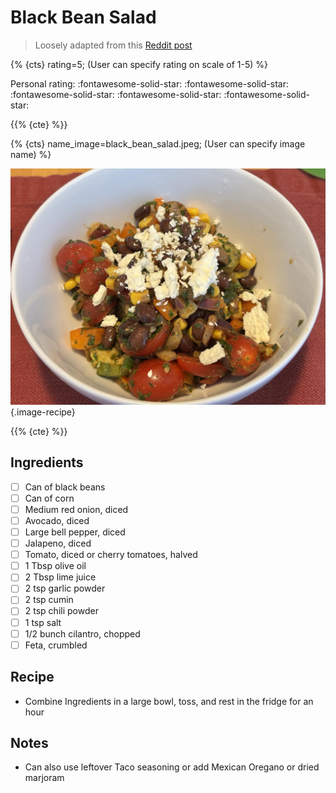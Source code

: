 # Black Bean Salad

> Loosely adapted from this [Reddit post](https://www.reddit.com/r/mediterraneandiet/comments/1ch77s2/black_bean_salad)

{% {cts} rating=5; (User can specify rating on scale of 1-5) %}

Personal rating: :fontawesome-solid-star: :fontawesome-solid-star: :fontawesome-solid-star: :fontawesome-solid-star: :fontawesome-solid-star:

{{% {cte} %}}

{% {cts} name_image=black_bean_salad.jpeg; (User can specify image name) %}

![black_bean_salad.jpeg](./black_bean_salad.jpeg){.image-recipe}

{{% {cte} %}}

## Ingredients

- [ ] Can of black beans
- [ ] Can of corn
- [ ] Medium red onion, diced
- [ ] Avocado, diced
- [ ] Large bell pepper, diced
- [ ] Jalapeno, diced
- [ ] Tomato, diced or cherry tomatoes, halved
- [ ] 1 Tbsp olive oil
- [ ] 2 Tbsp lime juice
- [ ] 2 tsp garlic powder
- [ ] 2 tsp cumin
- [ ] 2 tsp chili powder
- [ ] 1 tsp salt
- [ ] 1/2 bunch cilantro, chopped
- [ ] Feta, crumbled

## Recipe

- Combine Ingredients in a large bowl, toss, and rest in the fridge for an hour

## Notes

- Can also use leftover Taco seasoning or add Mexican Oregano or dried marjoram

